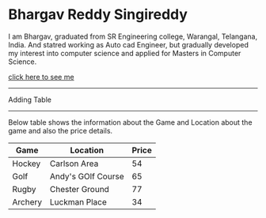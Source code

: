 # Bhargav Reddy Singireddy

I am Bhargav, graduated from SR Engineering college, Warangal, Telangana, India. And statred working as Auto cad Engineer, but gradually developed my interest into computer science and applied for Masters in Computer Science.

[click here to see me](https://github.com/BhargavR12/assignment2-Singireddy/blob/main/Profilepic.jpeg)

---

Adding Table

---

Below table shows the information about the Game and Location about the game and also the price details. 


| Game | Location | Price
| --- | --- | --- |
| Hockey | Carlson Area | 54
| Golf | Andy's GOlf Course | 65
| Rugby | Chester Ground | 77
| Archery | Luckman Place | 34



